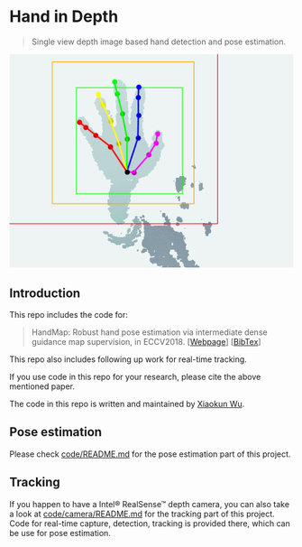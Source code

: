 # Hand in Depth

> Single view depth image based hand detection and pose estimation.

<span style="display:block;text-align:center">![Test sequence.](/eval/test_seq.gif)</span>

## Introduction
This repo includes the code for:

> HandMap: Robust hand pose estimation via intermediate dense guidance map supervision, in ECCV2018. \[[Webpage](https://xkunwu.github.io/research/18HandPose/18HandPose)\] \[[BibTex](/eval/Wu18HandPose.txt)\]

This repo also includes following up work for real-time tracking.

If you use code in this repo for your research, please cite the above mentioned paper.

The code in this repo is written and maintained by [Xiaokun Wu](https://xkunwu.github.io).

## Pose estimation
<a name="pose-estimation"></a>
Please check [code/README.md](/code/README.md) for the pose estimation part of this project.

## Tracking
<a name="tracking"></a>
If you happen to have a Intel® RealSense™ depth camera, you can also take a look at [code/camera/README.md](/code/camera/README.md) for the tracking part of this project.
Code for real-time capture, detection, tracking is provided there, which can be use for pose estimation.
